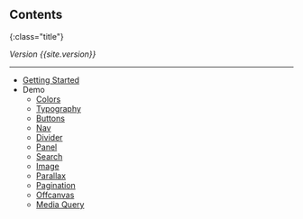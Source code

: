 ## Contents
{:class="title"}

*Version {{site.version}}*

---

* [Getting Started](/{{site.contentsurl}}/getting-started)
* Demo
  - [Colors](/{{site.contentsurl}}/demo/colors)
  - [Typography](/{{site.contentsurl}}/demo/typography)
  - [Buttons](/{{site.contentsurl}}/demo/buttons)
  - [Nav](/{{site.contentsurl}}/demo/nav)
  - [Divider](/{{site.contentsurl}}/demo/divider)
  - [Panel](/{{site.contentsurl}}/demo/panel)
  - [Search](/{{site.contentsurl}}/demo/search)
  - [Image](/{{site.contentsurl}}/demo/image)
  - [Parallax](/{{site.contentsurl}}/demo/parallax)
  - [Pagination](/{{site.contentsurl}}/demo/pagination)
  - [Offcanvas](/{{site.contentsurl}}/demo/offcanvas)
  - [Media Query](/{{site.contentsurl}}/demo/media-query)
